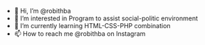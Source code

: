 - 👋 Hi, I’m @robithba
- 👀 I’m interested in Program to assist social-politic environment
- 🌱 I’m currently learning HTML-CSS-PHP combination
- 📫 How to reach me @robithba on Instagram 

<!---
robithba/robithba is a ✨ special ✨ repository because its `README.md` (this file) appears on your GitHub profile.
You can click the Preview link to take a look at your changes.
--->
